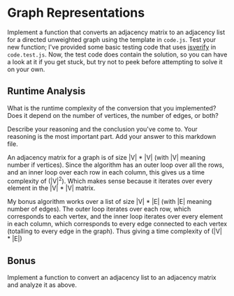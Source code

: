 # Graph Representations

Implement a function that converts an adjacency matrix to an adjacency list for
a directed unweighted graph using the template in `code.js`. Test your new
function; I've provided some basic testing code that uses
[jsverify](https://jsverify.github.io/) in `code.test.js`. Now, the test code
does contain the solution, so you can have a look at it if you get stuck, but
try not to peek before attempting to solve it on your own.

## Runtime Analysis

What is the runtime complexity of the conversion that you implemented? Does it
depend on the number of vertices, the number of edges, or both?

Describe your reasoning and the conclusion you've come to. Your reasoning is the
most important part. Add your answer to this markdown file.

An adjacency matrix for a graph is of size |V| * |V| (with |V| meaning number if vertices). Since the algorithm has an outer loop over all the rows, and an inner loop over each row in each column, this gives us a time complexity of (|V|<sup>2</sup>). Which makes sense because it iterates over every element in the |V| * |V| matrix.

My bonus algorithm works over a list of size |V| * |E| (with |E| meaning number of edges). The outer loop iterates over each row, which corresponds to each vertex, and the inner loop iterates over every element in each column, which corresponds to every edge connected to each vertex (totalling to every edge in the graph). Thus giving a time complexity of (|V| * |E|)

## Bonus

Implement a function to convert an adjacency list to an adjacency matrix and
analyze it as above.
